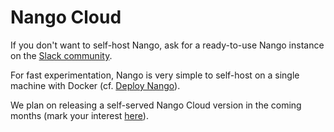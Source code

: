 
# Nango Cloud

If you don't want to self-host Nango, ask for a ready-to-use Nango instance on the [Slack community](https://nango.dev/slack).

For fast experimentation, Nango is very simple to self-host on a single machine with Docker (cf. [Deploy Nango](category/deploy-nango-open-source)).

We plan on releasing a self-served Nango Cloud version in the coming months (mark your interest [here](https://github.com/NangoHQ/nango/issues/4)).